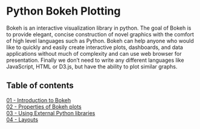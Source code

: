 # Python Bokeh Plotting

Bokeh is an interactive visualization library in python. The goal of Bokeh is to provide elegant, concise construction of novel graphics with the comfort of high level languages such as Python. Bokeh can help anyone who would like to quickly and easily create interactive plots, dashboards, and data applications without much of complexity and can use web browser for presentation. Finally we don’t need to write any different languages like JavaScript, HTML or D3.js, but have the ability to plot similar graphs.

## Table of contents

[01 - Introduction to Bokeh](https://github.com/richardajpr/python_bokeh_plotting/blob/master/01%20-%20Introduction%20to%20Bokeh.ipynb)
<br>
[02 - Properties of Bokeh plots](https://github.com/richardajpr/python_bokeh_plotting/blob/master/02%20-%20Properties%20of%20Bokeh%20plots.ipynb)
<br>
[03 - Using External Python libraries](https://github.com/richardajpr/python_bokeh_plotting/blob/master/03%20-%20Using%20External%20libraries.ipynb)
<br>
[04 - Layouts](https://github.com/richardajpr/python_bokeh_plotting/blob/master/04%20-%20Layouts.ipynb)
